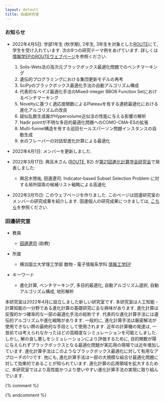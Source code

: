 ```yaml
---
layout: default
title: 田邊研究室
---
```


### お知らせ

* 2022年4月5日: 学部1年生 (秋学期), 2年生, 3年生を対象とした[ROUTE](http://es-route.ynu.ac.jp/)にて, 学生を受け入れています. 次の9つの研究テーマ例をあげています. 詳しくは[情報学EPのROUTEウェブページ](http://es-route.ynu.ac.jp/computer-science-and-engineering-ep/project-lists/)を参照ください.
    1. Solis-Wets法の高次元ブラックボックス最適化問題でのベンチマーキング
    2. 遺伝的プログラミングにおける集団更新モデルの再考
    3. SciPyのブラックボックス最適化手法の自動アルゴリズム構成
    4. 代表的なベイズ最適化手法のMixed-integer BBOB Function Setにおけるベンチマーキング
    5. Noveltyに基づく適応度関数によるPlateauを有する連続最適化における進化アルゴリズムの改良
    6. 疑似乱数生成器がHypervolume近似法の性能に与える影響の解析
    7. Nadir pointが不明な多目的最適化問題へのCOMO-CMA-ESの拡張
    8. Multi-funnel構造を有する巡回セールスパーソン問題インスタンスの自動生成
    9. 水のフレーバーの対話型進化計算による最適化

* 2022年4月1日: メンバーを更新しました.

* 2022年3月17日: 興呂木さん ([ROUTE](http://es-route.ynu.ac.jp/), B2) が[第21回進化計算学会研究会](http://www.jpnsec.org/symposium202201.html)で発表しました:
    * 興呂木啓祐, 田邊遼司: Indicator-based Subset Selection Problem に対する局所探索の候補リスト戦略による高速化
	
* 2022年3月15日: このウェブページを作りました. このページは田邊研究室のメンバーの研究成果を紹介します. 田邊個人の研究成果につきましては, [こちら](https://ryojitanabe.github.io/index-j)を参照ください.

### 田邊研究室

- 教員	
    - [田邊遼司](https://ryojitanabe.github.io/index-j) (助教)
	
- 所属	
    - 横浜国立大学理工学部 数物・電子情報系学科 [情報工学EP](http://www.cse.ynu.ac.jp/)

- キーワード
    - 進化計算, ベンチマーキング, 多目的最適化, 自動アルゴリズム選択, 自動アルゴリズム構成, 地形解析

本研究室は2022年4月に設立しました新しい研究室です. 本研究室は人工知能・計算知能の一分野である進化計算の基礎研究に主な興味があります. 進化計算は反復的かつ確率的な一部の最適化手法の総称です. 代表的な進化計算手法には遺伝的アルゴリズムや進化戦略があります. 一般的に, 進化計算手法は厳密解法が使用できない際の最終的な手段として使用されます. 近年の計算機の発達は, 一昔前では考えられなかったほどの高精度なシミュレーションを可能としました. しかし, 解の良し悪しをシミュレーションにより評価するために, 目的関数が陽に与えられずブラックボックスとなる最適化問題が実応用の現場では近年増加しています. 進化計算手法はこのようなブラックボックス最適化に対して有用なアプローチの1つです. 他にも, 進化計算手法は一部の大規模な組合せ最適化問題に対して効果的であることが知られています. 進化計算の応用領域を拡大するために, 本研究室ではより高性能かつより使いやすい進化計算手法の実現に取り組んでいます.

{% comment %}

{% endcomment %}
